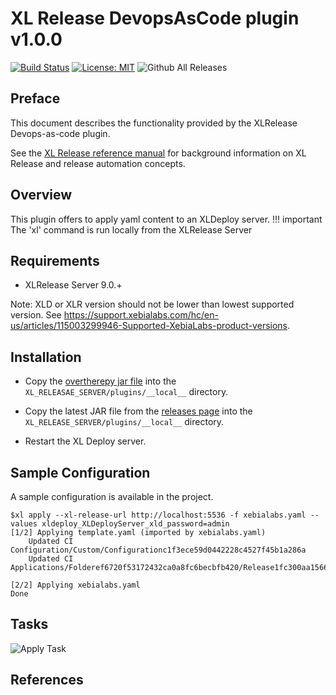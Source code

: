 # XL Release DevopsAsCode plugin v1.0.0

[![Build Status][xlr-devops-as-code-plugin-travis-image]][xlr-devops-as-code-plugin-travis-url]
[![License: MIT][xlr-devops-as-code-plugin-license-image]][xlr-devops-as-code-plugin-license-url]
![Github All Releases][xlr-devops-as-code-plugin-downloads-image]

[xlr-devops-as-code-plugin-travis-image]: https://travis-ci.org/xebialabs-community/xlr-devops-as-code-plugin.svg?branch=master
[xlr-devops-as-code-plugin-travis-url]: https://travis-ci.org/xebialabs-community/xlr-devops-as-code-plugin
[xlr-devops-as-code-plugin-license-image]: https://img.shields.io/badge/License-MIT-yellow.svg
[xlr-devops-as-code-plugin-license-url]: https://opensource.org/licenses/MIT
[xlr-devops-as-code-plugin-downloads-image]: https://img.shields.io/github/downloads/xebialabs-community/xlr-devops-as-code-plugin/total.svg

## Preface

This document describes the functionality provided by the XLRelease Devops-as-code plugin.

See the [XL Release reference manual](https://docs.xebialabs.com/xl-release) for background information on XL Release and release automation concepts.  

## Overview

This plugin offers to apply yaml content to an XLDeploy server.
!!! important The 'xl' command is run locally from the XLRelease Server

## Requirements

*  XLRelease Server 9.0.+

Note:  XLD or XLR version should not be lower than lowest supported version.  See <https://support.xebialabs.com/hc/en-us/articles/115003299946-Supported-XebiaLabs-product-versions>.

## Installation

* Copy the [overtherepy jar file](https://github.com/xebialabs-community/overthere-pylib/releases/download/v0.0.4/overtherepy-0.0.4.jar) into the `XL_RELEASAE_SERVER/plugins/__local__` directory.

* Copy the latest JAR file from the [releases page](https://github.com/xebialabs-community/xld-helm-plugin/releases) into the `XL_RELEASE_SERVER/plugins/__local__` directory.
* Restart the XL Deploy server.

## Sample Configuration
A sample configuration is available in the project.

```
$xl apply --xl-release-url http://localhost:5536 -f xebialabs.yaml --values xldeploy_XLDeployServer_xld_password=admin
[1/2] Applying template.yaml (imported by xebialabs.yaml)
    Updated CI Configuration/Custom/Configurationc1f3ece59d0442228c4527f45b1a286a
    Updated CI Applications/Folderef6720f53172432ca0a8fc6becbfb420/Release1fc300aa156644959128d73c0197e4c9

[2/2] Applying xebialabs.yaml
Done
````

## Tasks

![Apply Task](images/apply_task.png)

## References

